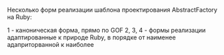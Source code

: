 Несколько форм реализации шаблона проектирования AbstractFactory на Ruby:

1 - каноническая форма, прямо по GOF
2, 3, 4 - формы реализации адаптированные к природе Ruby, в порядке от наименее адаприторванной к наиболее
